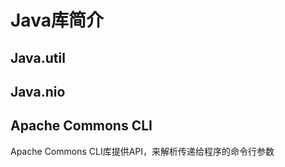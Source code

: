 # Java库简介

## Java.util

## Java.nio

## Apache Commons CLI

Apache Commons CLI库提供API，来解析传递给程序的命令行参数

